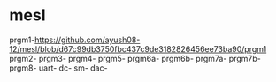 # mesl
prgm1-https://github.com/ayush08-12/mesl/blob/d67c99db3750fbc437c9de3182826456ee73ba90/prgm1
prgm2-
prgm3-
prgm4-
prgm5-
prgm6a-
prgm6b-
prgm7a-
prgm7b-
prgm8-
uart-
dc-
sm-
dac-
